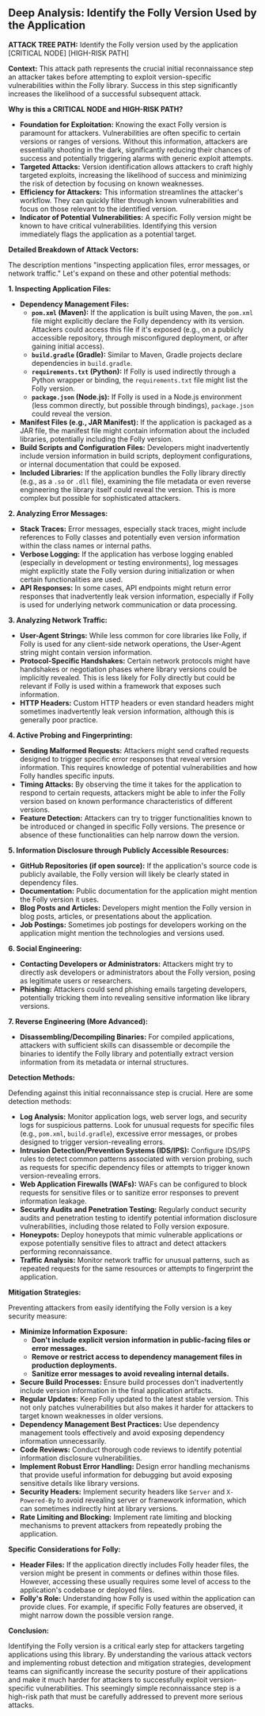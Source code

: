 ## Deep Analysis: Identify the Folly Version Used by the Application

**ATTACK TREE PATH:** Identify the Folly version used by the application [CRITICAL NODE] [HIGH-RISK PATH]

**Context:** This attack path represents the crucial initial reconnaissance step an attacker takes before attempting to exploit version-specific vulnerabilities within the Folly library. Success in this step significantly increases the likelihood of a successful subsequent attack.

**Why is this a CRITICAL NODE and HIGH-RISK PATH?**

* **Foundation for Exploitation:** Knowing the exact Folly version is paramount for attackers. Vulnerabilities are often specific to certain versions or ranges of versions. Without this information, attackers are essentially shooting in the dark, significantly reducing their chances of success and potentially triggering alarms with generic exploit attempts.
* **Targeted Attacks:**  Version identification allows attackers to craft highly targeted exploits, increasing the likelihood of success and minimizing the risk of detection by focusing on known weaknesses.
* **Efficiency for Attackers:**  This information streamlines the attacker's workflow. They can quickly filter through known vulnerabilities and focus on those relevant to the identified version.
* **Indicator of Potential Vulnerabilities:**  A specific Folly version might be known to have critical vulnerabilities. Identifying this version immediately flags the application as a potential target.

**Detailed Breakdown of Attack Vectors:**

The description mentions "inspecting application files, error messages, or network traffic." Let's expand on these and other potential methods:

**1. Inspecting Application Files:**

* **Dependency Management Files:**
    * **`pom.xml` (Maven):** If the application is built using Maven, the `pom.xml` file might explicitly declare the Folly dependency with its version. Attackers could access this file if it's exposed (e.g., on a publicly accessible repository, through misconfigured deployment, or after gaining initial access).
    * **`build.gradle` (Gradle):** Similar to Maven, Gradle projects declare dependencies in `build.gradle`.
    * **`requirements.txt` (Python):** If Folly is used indirectly through a Python wrapper or binding, the `requirements.txt` file might list the Folly version.
    * **`package.json` (Node.js):** If Folly is used in a Node.js environment (less common directly, but possible through bindings), `package.json` could reveal the version.
* **Manifest Files (e.g., JAR Manifest):** If the application is packaged as a JAR file, the manifest file might contain information about the included libraries, potentially including the Folly version.
* **Build Scripts and Configuration Files:**  Developers might inadvertently include version information in build scripts, deployment configurations, or internal documentation that could be exposed.
* **Included Libraries:** If the application bundles the Folly library directly (e.g., as a `.so` or `.dll` file), examining the file metadata or even reverse engineering the library itself could reveal the version. This is more complex but possible for sophisticated attackers.

**2. Analyzing Error Messages:**

* **Stack Traces:**  Error messages, especially stack traces, might include references to Folly classes and potentially even version information within the class names or internal paths.
* **Verbose Logging:** If the application has verbose logging enabled (especially in development or testing environments), log messages might explicitly state the Folly version during initialization or when certain functionalities are used.
* **API Responses:**  In some cases, API endpoints might return error responses that inadvertently leak version information, especially if Folly is used for underlying network communication or data processing.

**3. Analyzing Network Traffic:**

* **User-Agent Strings:** While less common for core libraries like Folly, if Folly is used for any client-side network operations, the User-Agent string might contain version information.
* **Protocol-Specific Handshakes:**  Certain network protocols might have handshakes or negotiation phases where library versions could be implicitly revealed. This is less likely for Folly directly but could be relevant if Folly is used within a framework that exposes such information.
* **HTTP Headers:**  Custom HTTP headers or even standard headers might sometimes inadvertently leak version information, although this is generally poor practice.

**4. Active Probing and Fingerprinting:**

* **Sending Malformed Requests:** Attackers might send crafted requests designed to trigger specific error responses that reveal version information. This requires knowledge of potential vulnerabilities and how Folly handles specific inputs.
* **Timing Attacks:**  By observing the time it takes for the application to respond to certain requests, attackers might be able to infer the Folly version based on known performance characteristics of different versions.
* **Feature Detection:**  Attackers can try to trigger functionalities known to be introduced or changed in specific Folly versions. The presence or absence of these functionalities can help narrow down the version.

**5. Information Disclosure through Publicly Accessible Resources:**

* **GitHub Repositories (if open source):** If the application's source code is publicly available, the Folly version will likely be clearly stated in dependency files.
* **Documentation:**  Public documentation for the application might mention the Folly version it uses.
* **Blog Posts and Articles:**  Developers might mention the Folly version in blog posts, articles, or presentations about the application.
* **Job Postings:**  Sometimes job postings for developers working on the application might mention the technologies and versions used.

**6. Social Engineering:**

* **Contacting Developers or Administrators:** Attackers might try to directly ask developers or administrators about the Folly version, posing as legitimate users or researchers.
* **Phishing:**  Attackers could send phishing emails targeting developers, potentially tricking them into revealing sensitive information like library versions.

**7. Reverse Engineering (More Advanced):**

* **Disassembling/Decompiling Binaries:**  For compiled applications, attackers with sufficient skills can disassemble or decompile the binaries to identify the Folly library and potentially extract version information from its metadata or internal structures.

**Detection Methods:**

Defending against this initial reconnaissance step is crucial. Here are some detection methods:

* **Log Analysis:** Monitor application logs, web server logs, and security logs for suspicious patterns. Look for unusual requests for specific files (e.g., `pom.xml`, `build.gradle`), excessive error messages, or probes designed to trigger version-revealing errors.
* **Intrusion Detection/Prevention Systems (IDS/IPS):** Configure IDS/IPS rules to detect common patterns associated with version probing, such as requests for specific dependency files or attempts to trigger known version-revealing errors.
* **Web Application Firewalls (WAFs):** WAFs can be configured to block requests for sensitive files or to sanitize error responses to prevent information leakage.
* **Security Audits and Penetration Testing:** Regularly conduct security audits and penetration testing to identify potential information disclosure vulnerabilities, including those related to Folly version exposure.
* **Honeypots:** Deploy honeypots that mimic vulnerable applications or expose potentially sensitive files to attract and detect attackers performing reconnaissance.
* **Traffic Analysis:** Monitor network traffic for unusual patterns, such as repeated requests for the same resources or attempts to fingerprint the application.

**Mitigation Strategies:**

Preventing attackers from easily identifying the Folly version is a key security measure:

* **Minimize Information Exposure:**
    * **Don't include explicit version information in public-facing files or error messages.**
    * **Remove or restrict access to dependency management files in production deployments.**
    * **Sanitize error messages to avoid revealing internal details.**
* **Secure Build Processes:** Ensure build processes don't inadvertently include version information in the final application artifacts.
* **Regular Updates:**  Keep Folly updated to the latest stable version. This not only patches vulnerabilities but also makes it harder for attackers to target known weaknesses in older versions.
* **Dependency Management Best Practices:** Use dependency management tools effectively and avoid exposing dependency information unnecessarily.
* **Code Reviews:**  Conduct thorough code reviews to identify potential information disclosure vulnerabilities.
* **Implement Robust Error Handling:**  Design error handling mechanisms that provide useful information for debugging but avoid exposing sensitive details like library versions.
* **Security Headers:** Implement security headers like `Server` and `X-Powered-By` to avoid revealing server or framework information, which can sometimes indirectly hint at library versions.
* **Rate Limiting and Blocking:** Implement rate limiting and blocking mechanisms to prevent attackers from repeatedly probing the application.

**Specific Considerations for Folly:**

* **Header Files:** If the application directly includes Folly header files, the version might be present in comments or defines within those files. However, accessing these usually requires some level of access to the application's codebase or deployed files.
* **Folly's Role:**  Understanding how Folly is used within the application can provide clues. For example, if specific Folly features are observed, it might narrow down the possible version range.

**Conclusion:**

Identifying the Folly version is a critical early step for attackers targeting applications using this library. By understanding the various attack vectors and implementing robust detection and mitigation strategies, development teams can significantly increase the security posture of their applications and make it much harder for attackers to successfully exploit version-specific vulnerabilities. This seemingly simple reconnaissance step is a high-risk path that must be carefully addressed to prevent more serious attacks.

